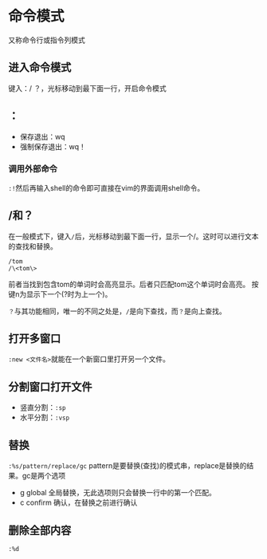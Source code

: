 命令模式
==========
  又称命令行或指令列模式
##  进入命令模式
键入：/ ？，光标移动到最下面一行，开启命令模式
## ：
- 保存退出：wq
- 强制保存退出：wq！
###  调用外部命令
`:!`然后再输入shell的命令即可直接在vim的界面调用shell命令。
##  /和？
在一般模式下，键入`/`后，光标移动到最下面一行，显示一个/。这时可以进行文本的查找和替换。

    /tom
    /\<tom\>
前者当找到包含tom的单词时会高亮显示。后者只匹配tom这个单词时会高亮。
按键n为显示下一个(?时为上一个)。

`？`与其功能相同，唯一的不同之处是，`/`是向下查找，而`？`是向上查找。
##  打开多窗口
`:new <文件名>`就能在一个新窗口里打开另一个文件。
##  分割窗口打开文件
- 竖直分割：`:sp`
- 水平分割：`:vsp`

##  替换
`:%s/pattern/replace/gc`
pattern是要替换(查找)的模式串，replace是替换的结果。gc是两个选项
* g global 全局替换，无此选项则只会替换一行中的第一个匹配。
* c confirm 确认，在替换之前进行确认

##  删除全部内容

    :%d
